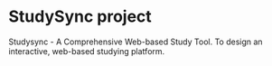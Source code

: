 # StudySync project
Studysync - A Comprehensive Web-based Study Tool. To design an interactive, web-based studying platform.